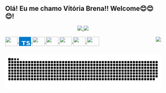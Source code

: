 ## Olá! Eu me chamo Vitória Brena!! Welcome😊😊😊!

  <div align="center">
    <a href="https://github.com/brenavitoria18">
    <img height="180em" src="https://github-readme-stats.vercel.app/api?username=brenavitoria18&show_icons=true&theme=dracula&include_all_commits=true&count_private=true"/>
    <img height="180em" src="https://github-readme-stats.vercel.app/api/top-langs/?username=brenavitoria18&layout=compact&langs_count=7&theme=dracula"/>
  </div>

   <div style="display: inline_block"><br>
     <img align="center" height="30" width="40" src="https://cdn.jsdelivr.net/gh/devicons/devicon/icons/javascript/javascript-plain.svg">
     <img align="center" height="30" width="40" src="https://raw.githubusercontent.com/devicons/devicon/master/icons/typescript/typescript-plain.svg">
     <img align="center" height="30" width="40" src="https://cdn.jsdelivr.net/gh/devicons/devicon/icons/html5/html5-plain-wordmark.svg">
     <img align="center" height="30" width="40" src="https://cdn.jsdelivr.net/gh/devicons/devicon/icons/css3/css3-plain-wordmark.svg">
     <img align="center" height="30" width="40" src="https://cdn.jsdelivr.net/gh/devicons/devicon/icons/laravel/laravel-plain-wordmark.svg">
     <img align="center" height="30" width="40" src="https://cdn.jsdelivr.net/gh/devicons/devicon/icons/mysql/mysql-original-wordmark.svg">
     <img align="center" height="30" width="40" src="https://cdn.jsdelivr.net/gh/devicons/devicon/icons/php/php-plain.svg">
     <img align="right"  src="https://i.picasion.com/pic91/3fac4484a0de71f6b9ed62c7a832d0d6.gif">
   </div>

##
  
<div> 
 
  ![Snake animation](https://github.com/BrenaVitoria18/BrenaVitoria18/blob/output/github-contribution-grid-snake.svg)
  
</div>
